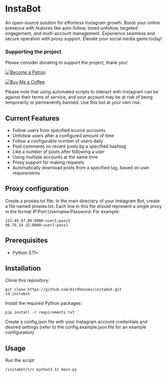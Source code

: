 # InstaBot

An open-source solution for effortless Instagram growth. Boost your online presence with features like auto-follow, timed unfollow, targeted engagement, and multi-account management. Experience seamless and secure operation with proxy support. Elevate your social media game today!

### Supporting the project
Please consider donating to support the project, thank you!

[![Become a Patron](https://c5.patreon.com/external/logo/become_a_patron_button.png)](https://www.patreon.com/birdhouses) <br>

[![Buy Me a Coffee](https://img.shields.io/badge/Buy%20Me%20a-Coffee-orange)](https://www.buymeacoffee.com/birdhouses) <br>



Please note that using automated scripts to interact with Instagram can be against their terms of service, and your account may be at risk of being temporarily or permanently banned. Use this bot at your own risk.

## Current Features
- Follow users from specified source accounts
- Unfollow users after a configured amount of time
- Follow a configurable number of users daily
- Post comments on recent posts by a specified hashtag
- Like a number of posts after following a user
- Using multiple accounts at the same time
- Proxy support for making requests
- Automatically download posts from a specified tag, based on user requirements

## Proxy configuration
Create a proxies.txt file: In the main directory of your Instagram Bot, create a file named proxies.txt. Each line in this file should represent a single proxy in the format IP:Port:Username:Password. For example:

    123.45.67.89:8080:user1:pass1
    98.76.54.32:8080:user2:pass2


## Prerequisites

- Python 3.11+

## Installation

Clone this repository:

    git clone https://github.com/birdhouses/instabot.git
    cd instabot

Install the required Python packages:

    pip install -r requirements.txt

Create a config.json file with your Instagram account credentials and desired settings (refer to the config.example.json file for an example configuration)


## Usage

Run the script:

    /instabot/src python3.11 main.py

